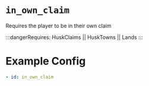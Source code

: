 # `in_own_claim`

Requires the player to be in their own claim

:::dangerRequires:
HuskClaims || HuskTowns || Lands
:::
# Example Config
```yaml
- id: in_own_claim
```
